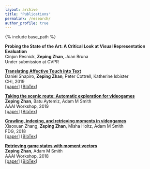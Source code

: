 ```yaml
---
layout: archive
title: "Publications"
permalink: /research/
author_profile: true
---
```


{% include base_path %}

**Probing the State of the Art: A Critical Look at Visual Representation Evaluation**
<br/>Cinjon Resnick, **Zeping Zhan**, Joan Bruna
<br/>Under submission at CVPR

[**Translating Affective Touch into Text**](https://dl.acm.org/citation.cfm?id=3313015)
<br/>Daniel Shapiro, **Zeping Zhan**, Peter Cottrell, Katherine Isbister
<br/>CHI, 2019
<br/>[[paper](../../files/touch_to_text.pdf)] [[BibTex](../../files/touch_to_text.txt)]

[**Taking the scenic route: Automatic exploration for videogames**](https://arxiv.org/abs/1812.03125)
<br/>**Zeping Zhan**, Batu Aytemiz, Adam M Smith
<br/>AAAI Workshop, 2019
<br/>[[paper](https://arxiv.org/pdf/1812.03125.pdf)] [[BibTex](../../files/auto_exploration.txt)]

[**Crawling, indexing, and retrieving moments in videogames**](https://dl.acm.org/citation.cfm?id=3235786)
<br/>Xiaoxuan Zhang, **Zeping Zhan**, Misha Holtz, Adam M Smith
<br/>FDG, 2018
<br/>[[paper](https://adamsmith.as/papers/crawling-indexing-retrieving.pdf)] [[BibTex](../../files/crawling.txt)]

[**Retrieving game states with moment vectors**](https://www.aaai.org/ocs/index.php/WS/AAAIW18/paper/viewPaper/16986)
<br/>**Zeping Zhan**, Adam M Smith
<br/>AAAI Workshop, 2018
<br/>[[paper](https://www.aaai.org/ocs/index.php/WS/AAAIW18/paper/download/16986/15622)] [[BibTex](../../files/moment_vector.txt)]
